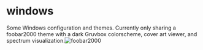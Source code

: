# windows
Some Windows configuration and themes.
Currently only sharing a foobar2000 theme with a dark Gruvbox colorscheme, cover art viewer, and spectrum visualization.![foobar2000](https://user-images.githubusercontent.com/83681779/229816134-8f9a30a8-2e2e-47c2-adc5-a37588552b3e.jpg)
